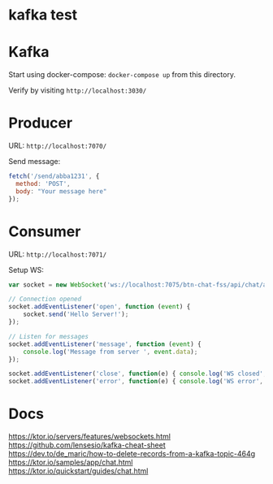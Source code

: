 # kafka test

# Kafka
Start using docker-compose: `docker-compose up` from this directory.

Verify by visiting `http://localhost:3030/` 

# Producer
URL: `http://localhost:7070/`

Send message:
```javascript
fetch('/send/abba1231', {
  method: 'POST',
  body: "Your message here"
});
```

# Consumer
URL: `http://localhost:7071/`

Setup WS:
```javascript
var socket = new WebSocket('ws://localhost:7075/btn-chat-fss/api/chat/abba1231');

// Connection opened
socket.addEventListener('open', function (event) {
    socket.send('Hello Server!');
});

// Listen for messages
socket.addEventListener('message', function (event) {
    console.log('Message from server ', event.data);
});

socket.addEventListener('close', function(e) { console.log('WS closed', e); });
socket.addEventListener('error', function(e) { console.log('WS error', e); });
```

# Docs
https://ktor.io/servers/features/websockets.html
https://github.com/lensesio/kafka-cheat-sheet
https://dev.to/de_maric/how-to-delete-records-from-a-kafka-topic-464g
https://ktor.io/samples/app/chat.html
https://ktor.io/quickstart/guides/chat.html
